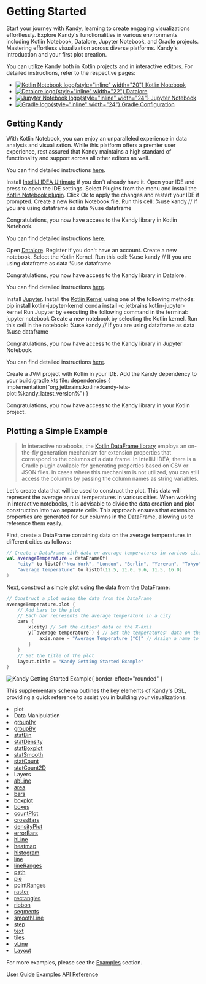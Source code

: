 # Getting Started

<web-summary>
    Start your journey with Kandy, learning to create engaging visualizations effortlessly.
    Explore Kandy's functionalities in various environments including Kotlin Notebook,
    Datalore, Jupyter Notebook, and Gradle projects.
</web-summary>
<card-summary>
    Mastering effortless visualization across diverse platforms.
</card-summary>
<link-summary>
    Kandy's introduction and your first plot creation.
</link-summary>

<show-structure for="Getting Started" depth="0"></show-structure>

You can utilize Kandy both in Kotlin projects and in interactive editors.
For detailed instructions, refer to the respective pages:

* [![Kotlin Notebook logo](ktn_plugin_icon.svg){style="inline" width="20"} Kotlin Notebook](Kandy-in-Kotlin-Notebook.md)
* [![Datalore logo](datalore_icon.svg){style="inline" width="22"} Datalore](Kandy-in-Datalore.md)
* [![Jupyter Notebook logo](jupyter_icon.png){style="inline" width="24"} Jupyter Notebook](Kandy-in-Jupyter-Notebook.md)
* [![Gradle logo](gradle_icon.svg){style="inline" width="24"} Gradle Configuration](Kandy-with-Gradle.md)

## Getting Kandy

<note>
    With Kotlin Notebook, you can enjoy an unparalleled experience in data analysis and visualization.
    While this platform offers a premier user experience,
    rest assured that Kandy maintains a high standard of functionality and support across all other editors as well.
</note>

<tabs>
    <tab title="Kotlin Notebook">
        <procedure title="How to Install Kotlin Notebook?" id="procedure-install-ktn">
            <p>You can find detailed instructions <a href="Kandy-in-Kotlin-Notebook.md">here</a>.</p>
            <step>Install <a href="https://www.jetbrains.com/idea/download">IntelliJ IDEA Ultimate</a> if you don't already have it.</step>
            <step>Open your IDE and press <shortcut key="$Settings"/> to open the IDE settings.</step>
            <step>Select <ui-path>Plugins</ui-path> from the menu and install the <a href="https://plugins.jetbrains.com/plugin/16340-kotlin-notebook">Kotlin Notebook plugin</a>.</step>
            <step>Click <ui-path>Ok</ui-path> to apply the changes and restart your IDE if prompted.</step>
            <step>Create a new Kotlin Notebook file.</step>
            <step>Run this cell:
            <code-block>
                %use kandy
                // If you are using dataframe as data
                %use dataframe
            </code-block>
            </step>
            <p>Congratulations, you now have access to the Kandy library in Kotlin Notebook.</p>
        </procedure>
    </tab>
    <tab title="Datalore">
        <procedure title="How to Use Datalore?" id="procedure-use-datalore">
            <p>You can find detailed instructions <a href="Kandy-in-Datalore.md">here</a>.</p>
            <step>Open <a href="https://datalore.jetbrains.com/">Datalore</a>.</step>
            <step>Register if you don't have an account.</step>
            <step>Create a new notebook.</step>
            <step>Select the Kotlin Kernel.</step>
            <step>Run this cell: 
            <code-block>
                %use kandy
                // If you are using dataframe as data
                %use dataframe
            </code-block>
            </step>
            <p>Congratulations, you now have access to the Kandy library in Datalore.</p>
        </procedure>
    </tab>
    <tab title="Jupyter Notebook">
        <procedure title="How to Install Jupyter with Kotlin?" id="procedure-install-jupyter">
            <p>You can find detailed instructions <a href="Kandy-in-Jupyter-Notebook.md">here</a>.</p>
            <step>Install <a href="https://jupyter.org/install">Jupyter</a>.</step>
            <step>Install the <a href="https://github.com/Kotlin/kotlin-jupyter/tree/master/docs#conda">Kotlin Kernel</a> using one of the following methods:
                <compare first-title="pip" second-title="conda" type="top-bottom">
                    <code-block>
                        pip install kotlin-jupyter-kernel
                    </code-block>
                    <code-block>
                        conda install -c jetbrains kotlin-jupyter-kernel
                    </code-block>
                </compare>
            </step>
            <step>Run Jupyter by executing the following command in the terminal: <code-block>jupyter notebook</code-block></step>
            <step>Create a new notebook by selecting the Kotlin kernel.</step>
            <step>Run this cell in the notebook:
            <code-block>
                %use kandy
                // If you are using dataframe as data
                %use dataframe
            </code-block>
            </step>
            <p>Congratulations, you now have access to the Kandy library in Jupyter Notebook.</p>
        </procedure>
    </tab>
        <tab title="Gradle">
        <procedure title="Gradle Configuration" id="procedure-gradle-conf">
            <p>You can find detailed instructions <a href="Kandy-with-Gradle.md">here</a>.</p>
            <step>Create a JVM project with Kotlin in your IDE.</step>
            <step>Add the Kandy dependency to your <path>build.gradle.kts</path> file:
                <code-block lang="kotlin">
                    dependencies {
                        implementation("org.jetbrains.kotlinx:kandy-lets-plot:%kandy_latest_version%")
                    }
                </code-block>
            </step>
            <p>Congratulations, you now have access to the Kandy library in your Kotlin project.</p>
        </procedure>
    </tab>
</tabs>

## Plotting a Simple Example

> In interactive notebooks, the [Kotlin DataFrame library](https://kotlin.github.io/dataframe/overview.html) employs an
> on-the-fly generation mechanism for extension properties that correspond to the columns of a data frame.
> In IntelliJ IDEA, there is a Gradle plugin available for generating properties based on CSV or JSON files.
> In cases where this mechanism is not utilized,
> you can still access the columns by passing the column names as string variables.

Let's create data that will be used to construct the plot.
This data will represent the average annual temperatures in various cities.
When working in interactive notebooks,
it is advisable to divide the data creation and plot construction into two separate cells.
This approach ensures that extension properties are generated for our columns in the DataFrame,
allowing us to reference them easily.

First, create a DataFrame containing data on the average temperatures in different cities as follows:

```kotlin
// Create a DataFrame with data on average temperatures in various cities
val averageTemperature = dataFrameOf(
    "city" to listOf("New York", "London", "Berlin", "Yerevan", "Tokyo"),
    "average temperature" to listOf(12.5, 11.0, 9.6, 11.5, 16.0)
)
```

Next, construct a simple plot using the data from the DataFrame:

```kotlin
// Construct a plot using the data from the DataFrame
averageTemperature.plot {
    // Add bars to the plot
    // Each bar represents the average temperature in a city
    bars {
        x(city) // Set the cities' data on the X-axis
        y(`average temperature`) { // Set the temperatures' data on the Y-axis
            axis.name = "Average Temperature (°C)" // Assign a name to the Y-axis
        }
    }
    // Set the title of the plot
    layout.title = "Kandy Getting Started Example"
}
```

![Kandy Getting Started Example](getting_sample.svg){ border-effect="rounded" }

This supplementary schema outlines the key elements of Kandy's DSL,
providing a quick reference to assist you in building your visualizations.

<list id="getting-started-list-of-api">
<li>plot
<list>
<li>Data Manipulation
<list>
<li><a href="WithData-API.md">groupBy</a></li>
<li><a href="GroupBy-API.md">groupBy</a></li>
<li><a href="StatBin-API.md">statBin</a></li>
<li><a href="StatDensity-API.md">statDensity</a></li>
<li><a href="StatBoxplot-API.md">statBoxplot</a></li>
<li><a href="StatSmooth-API.md">statSmooth</a></li>
<li><a href="StatCount-API.md">statCount</a></li>
<li><a href="StatCount2D-API.md">statCount2D</a></li>
</list>
</li>
<li>Layers
<list>
<li><a href="AbLine-API.md">abLine</a></li>
<li><a href="Area-API.md">area</a></li>
<li><a href="Bars-API.md">bars</a></li>
<li><a href="Boxplot-API.md">boxplot</a></li>
<li><a href="Boxes-API.md">boxes</a></li>
<li><a href="CountPlot-API.md">countPlot</a></li>
<li><a href="CrossBars-API.md">crossBars</a></li>
<li><a href="DensityPlot-API.md">densityPlot</a></li>
<li><a href="ErrorBars-API.md">errorBars</a></li>
<li><a href="HLine-API.md">hLine</a></li>
<li><a href="Heatmap-API.md">heatmap</a></li>
<li><a href="Histogram-API.md">histogram</a></li>
<li><a href="Line-API.md">line</a></li>
<li><a href="LineRanges-API.md">lineRanges</a></li>
<li><a href="Path-API.md">path</a></li>
<li><a href="Pie-API.md">pie</a></li>
<li><a href="PointRanges-API.md">pointRanges</a></li>
<li><a href="Raster-API.md">raster</a></li>
<li><a href="Rectangles-API.md">rectangles</a></li>
<li><a href="Ribbon-API.md">ribbon</a></li>
<li><a href="Segments-API.md">segments</a></li>
<li><a href="SmoothLine-API.md">smoothLine</a></li>
<li><a href="Step-API.md">step</a></li>
<li><a href="Text-API.md">text</a></li>
<li><a href="Tiles-API.md">tiles</a></li>
<li><a href="VLine-API.md">vLine</a></li>
</list>
</li>
<li><a href="Layout-API.md">Layout</a></li>
</list>
</li>
</list>

For more examples, please see the [Examples](Examples.topic) section.

<seealso style="cards">
    <category ref="get-start">
        <a href="User-Guide.topic">User Guide</a>
        <a href="Examples.topic">Examples</a>
        <a href="API.md">API Reference</a>
    </category>
</seealso>
